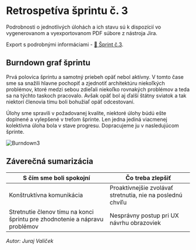 # Retrospetíva šprintu č. 3

Podrobnosti o jednotlivých úlohách a ich stavu sú k dispozícií vo vygenerovanom a vyexportovanom PDF súbore z nástroja Jira.

Export s podrobnými informáciami - [:closed_book: Šprint č.3](@site/static/pdf/sprintExport3.pdf).

## Burndown graf šprintu

Prvá polovica šprintu a samotný priebeh opäť nebol aktívny. V tomto čase sme sa snažili hlavne pochopiť a zjednotiť architektúru niekoľkých problémov, 
ktoré medzi sebou zdieľali niekoľko rovnakých problémov a teda sa na týchto taskoch pracovalo. Avšak opäť bol aj ďalší štátny sviatok a tak niektorí členovia tímu boli bohužiaľ
opäť odcestovaní. 

Úlohy sme spravili v požadovanej kvalite, niektoré úlohy búdú ešte doplnené a vylepšené v treťom šprinte. Len jedna jediná viacmenej kolektívna úloha bola v stave progresu. Dopracujeme ju v nasledujúcom šprinte. 

![Burndown3](@site/static/img/burndown3.png) 

## Záverečná sumarizácia

| **S čím sme boli spokojní** | **Čo treba zlepšiť** |
| --- | ----------- |
| Konštruktívna komunikácia | Proaktívnejšie zvolávať stretnutia, nie na poslednú chvíľu |
| Stretnutie členov tímu na konci šprintu pre zhodnotenie a nápravu problémov | Nesprávny postup pri UX návrhu obrazoviek |


*Autor: Juraj Valiček*

